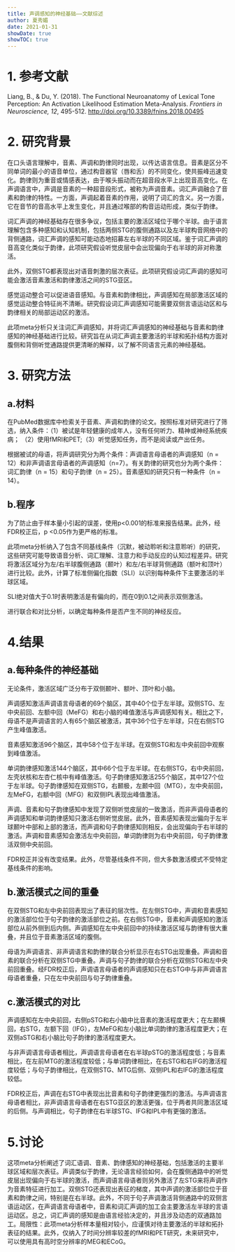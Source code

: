 ```yaml
---
title: 声调感知的神经基础——文献综述
author: 夏秀媚
date: 2021-01-31
showDate: true
showTOC: true
---
```

# 1. 参考文献
Liang, B., & Du, Y. (2018). The Functional Neuroanatomy of Lexical Tone Perception: An Activation Likelihood Estimation Meta-Analysis. *Frontiers in Neuroscience, 12*, 495-512. http://doi.org/10.3389/fnins.2018.00495
# 2. 研究背景
在口头语言理解中，音素、声调和韵律同时出现，以传达语言信息。音素是区分不同单词的最小的语音单位，通过构音器官（唇和舌）的不同变化，使共振峰迅速变化。韵律则为重音或情感表达，由于喉头振动而在超音段水平上出现音高变化。在声调语言中，声调是音素的一种超音段形式，被称为声调音素。词汇声调融合了音素和韵律的特性。一方面，声调起着音素的作用，说明了词汇的含义。另一方面，它在音节的音高水平上发生变化，并且通过喉部的构音运动形成，类似于韵律。

词汇声调的神经基础存在很多争议，包括主要的激活区域位于哪个半球。由于语言理解包含多种感知和认知机制，包括两侧STG的腹侧通路以及左半球构音网络中的背侧通路，词汇声调的感知可能动态地招募左右半球的不同区域。鉴于词汇声调的音高变化类似于韵律，此项研究假设听觉皮层中会出现偏向于右半球的非对称激活。

此外，双侧STG都表现出对语音刺激的层次表征。此项研究假设词汇声调的感知可能会激活音素激活和韵律激活之间的STG亚区。

感觉运动整合可以促进语音感知。与音素和韵律相比，声调感知在局部激活区域的感觉运动整合特征尚不清晰。研究假设词汇声调感知可能需要双侧言语运动区和与韵律相关的局部运动区的激活。

此项meta分析只关注词汇声调感知，并将词汇声调感知的神经基础与音素和韵律感知的神经基础进行比较。研究旨在从词汇声调主要激活的半球和拓扑结构方面对腹侧和背侧听觉通路提供更清晰的解释，以了解不同语言元素的神经基础。


# 3. 研究方法
## a.材料
在PubMed数据库中检索关于音素、声调和韵律的论文。按照标准对研究进行了筛选，纳入条件：（1）被试是年轻健康的成年人，没有任何听力、精神或神经系统疾病； （2）使用fMRI和PET;（3）听觉感知任务，而不是阅读或产出任务。

根据被试的母语，将声调研究分为两个条件：声调语言母语者的声调感知（n = 12）和非声调语言母语者的声调感知（n=7）。有关韵律的研究也分为两个条件：词汇韵律（n = 15）和句子韵律（n = 25）。音素感知的研究只有一种条件（n = 14）。


## b.程序
为了防止由于样本量小引起的误差，使用p<0.001的标准来报告结果。此外，经FDR校正后，p <0.05作为更严格的标准。

此项meta分析纳入了包含不同基线条件（沉默，被动聆听和注意聆听）的研究，这些研究可能导致语音分析、词汇理解、注意力和手动反应的认知过程差异。研究将激活区域分为左/右半球腹侧通路（颞叶）和左/右半球背侧通路（额叶和顶叶）进行比较。此外，计算了标准侧偏化指数（SLI）以识别每种条件下主要激活的半球区域。

SLI绝对值大于0.1时表明激活是有偏向的，而在0到0.1之间表示双侧激活。

进行联合和对比分析，以确定每种条件是否产生不同的神经反应。



# 4.结果

## a.每种条件的神经基础
无论条件，激活区域广泛分布于双侧颞叶、额叶、顶叶和小脑。

声调感知激活声调语言母语者的69个脑区，其中40个位于左半球。双侧STG、左中央前回、左额中回（MeFG）和右小脑的峰值激活与声调感知有关。相比之下，母语不是声调语言的人有65个脑区被激活，其中36个位于左半球，只在右侧STG产生峰值激活。

音素感知激活96个脑区，其中58个位于左半球。在双侧STG和左中央前回中观察到峰值激活。

单词韵律感知激活144个脑区，其中66个位于左半球。在右侧STG，右中央前回，左壳状核和左杏仁核中有峰值激活。句子韵律感知激活255个脑区，其中127个位于左半球。句子韵律感知在双侧STG，右颞极，左颞中回（MTG），左中央前回，左MeFG，右额中回（MFG）和双侧IPL表现出峰值激活。

声调、音素和句子韵律感知中发现了双侧听觉皮层的一致激活，而非声调母语者的声调感知和单词韵律感知只激活右侧听觉皮层。此外，音素感知表现出偏向于左半球颞叶中部和上部的激活，而声调和句子韵律感知则相反，会出现偏向于右半球的激活。声调和音素感知会激活左中央前回，单词韵律则为右中央前回，句子韵律激活双侧中央前回。

FDR校正并没有改变结果。此外，尽管基线条件不同，但大多数激活模式不受特定基线条件的影响。

## b.激活模式之间的重叠
在双侧STG和左中央前回表现出了表征的层次性。在左侧STG中，声调和音素感知的激活部位位于句子韵律的激活部位之前。在右侧STG中，音素和声调感知的激活部位从前外侧到后内侧。声调感知在左中央前回中的持续激活区域与韵律有很大重叠，并且位于音素激活区域的腹侧。

母语为声调语言、非声调语言和韵律的联合分析显示在右STG出现重叠。声调和音素的联合分析在双侧STG中重叠。声调与句子韵律的联合分析在双侧STG和左中央前回重叠。经FDR校正后，声调语言母语者的声调感知只在右STG中与非声调语言母语者重叠，只在左中央前回与句子韵律重叠。

## c.激活模式的对比
声调感知在左中央前回，右侧pSTG和右小脑中比音素的激活程度更大；在左颞横回，右STG，左额下回（IFG），左MeFG和左小脑比单词韵律的激活程度更大；在双侧aSTG和右小脑比句子韵律的激活程度更大。

与非声调语言母语者相比，声调语言母语者在右半球pSTG的激活程度低；与音素相比，在左前MTG的激活程度较低；与单词韵律相比，在右STG和右IFG的激活程度较低；与句子韵律相比，在双侧STG、MTG后侧、双侧IPL和右IFG的激活程度较低。

FDR校正后，声调在右STG中表现出比音素和句子韵律更强烈的激活。与声调语言母语者相比，非声调语言母语者在右STG亚区的激活更强，位于两者共同激活区域的后侧。与声调相比，句子韵律在右半球STG、IFG和IPL中有更强的激活。
# 5.讨论
这项meta分析阐述了词汇语调、音素、韵律感知的神经基础，包括激活的主要半球区域和层次表征。声调类似于韵律，无论语言经验如何，会在腹侧通路中的听觉皮层出现偏向于右半球的激活，而声调语言母语者则另外激活了左STG来将声调作为音素特征进行加工。双侧STG还表现出表征的梯度，其中声调的激活部位位于音素和韵律之间，特别是在右半球。此外，不同于句子声调激活背侧通路中的双侧言语运动区，在声调语言母语者中，音素和词汇声调的加工会主要激活左半球的言语运动区。总之，词汇声调的感知是由语言经验决定的，并且涉及动态的双通路加工。局限性：此项meta分析样本量相对较小，应谨慎对待主要激活的半球和拓扑表征的结果。此外，仅纳入了时间分辨率较差的fMRI和PET研究，未来研究中，可以使用具有高时空分辨率的MEG和ECoG。




















